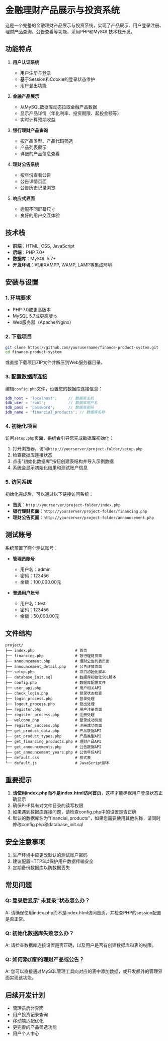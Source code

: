 # 金融理财产品展示与投资系统

这是一个完整的金融理财产品展示与投资系统，实现了产品展示、用户登录注册、理财产品查询、公告查看等功能，采用PHP和MySQL技术栈开发。

## 功能特点

1. **用户认证系统**
   - 用户注册与登录
   - 基于Session和Cookie的登录状态维护
   - 用户登出功能

2. **金融产品展示**
   - 从MySQL数据库动态拉取金融产品数据
   - 显示产品详情（年化利率、投资期限、起投金额等）
   - 实时计算预期收益

3. **银行理财产品查询**
   - 按产品类型、产品代码筛选
   - 产品列表展示
   - 详细的产品信息查看

4. **理财公告系统**
   - 按年份查看公告
   - 公告详情页面
   - 公告历史记录浏览

5. **响应式界面**
   - 适配不同屏幕尺寸
   - 良好的用户交互体验

## 技术栈

- **前端**：HTML, CSS, JavaScript
- **后端**：PHP 7.0+
- **数据库**：MySQL 5.7+
- **开发环境**：可用XAMPP, WAMP, LAMP等集成环境

## 安装与设置

### 1. 环境要求

- PHP 7.0或更高版本
- MySQL 5.7或更高版本
- Web服务器（Apache/Nginx）

### 2. 下载项目

```bash
git clone https://github.com/yourusername/finance-product-system.git
cd finance-product-system
```

或直接下载项目ZIP文件并解压到Web服务器目录。

### 3. 配置数据库连接

编辑`config.php`文件，设置您的数据库连接信息：

```php
$db_host = 'localhost';     // 数据库主机
$db_user = 'root';          // 数据库用户名
$db_pass = 'password';      // 数据库密码
$db_name = 'financial_products'; // 数据库名称
```

### 4. 初始化项目

访问`setup.php`页面，系统会引导您完成数据库初始化：

1. 打开浏览器，访问`http://yourserver/project-folder/setup.php`
2. 检查数据库连接状态
3. 点击"初始化数据库"按钮创建表结构并导入示例数据
4. 系统会显示初始化结果和测试账户信息

### 5. 访问系统

初始化完成后，可以通过以下链接访问系统：

- **首页**：`http://yourserver/project-folder/index.php`
- **银行理财页面**：`http://yourserver/project-folder/financing.php`
- **理财公告页面**：`http://yourserver/project-folder/announcement.php`

## 测试账号

系统预置了两个测试账号：

- **管理员账号**
  - 用户名：admin
  - 密码：123456
  - 余额：100,000.00元

- **普通用户账号**
  - 用户名：test
  - 密码：123456
  - 余额：50,000.00元

## 文件结构

```
project/
├── index.php                  # 首页
├── financing.php              # 银行理财页面
├── announcement.php           # 理财公告列表页面
├── announcement_detail.php    # 公告详情页面
├── setup.php                  # 项目初始化脚本
├── database_init.sql          # 数据库初始化SQL脚本
├── config.php                 # 数据库配置文件
├── user_api.php               # 用户相关API
├── check_login.php            # 登录状态检查
├── login_process.php          # 登录处理
├── logout_process.php         # 登出处理
├── register.php               # 用户注册页面
├── register_process.php       # 注册处理
├── welcome.php                # 登录成功页面
├── register_success.php       # 注册成功页面
├── get_product_data.php       # 产品数据API
├── get_product_types.php      # 产品类型API
├── get_financing_products.php # 理财产品API
├── get_announcements.php      # 公告数据API
├── get_announcement_years.php # 公告年份API
├── default.css                # 样式表
└── default.js                 # JavaScript脚本
```

## 重要提示

1. **请使用index.php而不是index.html访问首页**，这样才能确保用户登录状态正确显示
2. 确保PHP具有对文件目录的读写权限
3. 如果遇到数据库连接问题，请检查config.php中的设置是否正确
4. 默认的数据库名为"financial_products"，如果您需要使用其他名称，请同时修改config.php和database_init.sql

## 安全注意事项

1. 生产环境中应更改默认的测试账户密码
2. 建议配置HTTPS以保护用户数据传输安全
3. 定期备份数据库以防数据丢失

## 常见问题

### Q: 登录后显示"未登录"状态怎么办？
A: 请确保使用index.php而不是index.html访问首页，并检查PHP的session配置是否正常。

### Q: 初始化数据库失败怎么办？
A: 请检查数据库连接设置是否正确，以及用户是否有创建数据库和表的权限。

### Q: 如何添加新的理财产品或公告？
A: 您可以直接通过MySQL管理工具向对应的表中添加数据，或开发额外的管理界面实现该功能。

## 后续开发计划

- 管理员后台界面
- 用户投资记录查询
- 移动端适配优化
- 更完善的产品筛选功能
- 用户个人中心 